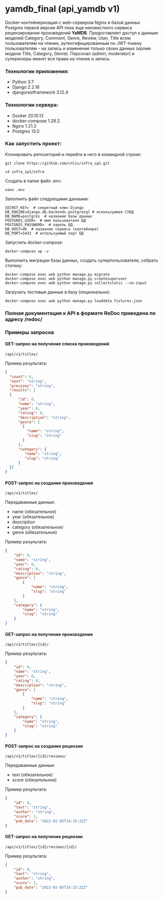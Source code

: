 # yamdb_final (api_yamdb v1)

Docker-контейнеризация c web-сервером Nginx и базой данных Postgres первой
версии API пока еще неизвестного сервиса рецензирования произведений **YaMDB**.
Предоставляет доступ к данным моделей Category, Comment, Genre, Review, User,
Title всем пользователям на чтение, аутентифицированным по JWT-токену
пользователям - на запись и изменение только
своих данных (кроме модели Title, Category, Genre). Персонал (admin, moderator)
и суперюзеры имеют все права на чтение и запись.

### Технологии приложения:
- Python 3.7
- Django 2.2.16
- djangorestframework 3.12.4

### Технологии сервера:
- Docker 20.10.13
- docker-compose 1.29.2
- Nginx 1.21.3
- Postgres 13.0

### Как запустить проект:

Клонировать репозиторий и перейти в него в командной строке:

```console
git clone https://github.com/cnlis/infra_sp2.git
```

```console
cd infra_sp2/infra
```

Создать в папке файл .env:
```console
nano .env
```
Заполнить файл следующими данными:
```
SECRET_KEY=  # секретный ключ Django
DB_ENGINE=django.db.backends.postgresql # используемая СУБД
DB_NAME=postgres  # название базы данных
POSTGRES_USER=  # имя пользователя БД
POSTGRES_PASSWORD=  # пароль БД
DB_HOST=db  # название сервиса (контейнера)
DB_PORT=5432  # используемый порт БД
```

Запустить docker-compose:

```console
docker-compose up -v
```

Выполнить миграции базы данных, создать суперпользователя, собрать статику:

```console
docker-compose exec web python manage.py migrate
docker-compose exec web python manage.py createsuperuser
docker-compose exec web python manage.py collectstatic --no-input
```

Загрузить тестовые данные в базу (опционально):

```console
docker-compose exec web python manage.py loaddata fixtures.json
```

### Полная документация к API в формате ReDoc приведена по адресу /redoc/

### Примеры запросов

#### GET-запрос на получение списка произведений
```url
/api/v1/titles/
```

Пример результата:
```json
{
  "count": 0,
  "next": "string",
  "previous": "string",
  "results": [
  {
      "id": 0,
      "name": "string",
      "year": 0,
      "rating": 0,
      "description": "string",
      "genre": [
        {
          "name": "string",
          "slug": "string"
        }
      ],
      "category": {
         "name": "string",
         "slug": "string"
      }
  }]
}
```

#### POST-запрос на создание произведения
```url
/api/v1/titles/
```
Передаваемые данные:
- name (обязательное)
- year (обязательное)
- description
- category (обязательное)
- genre (обязательное)

Пример результата:
```json
{
    "id": 0,
    "name": "string",
    "year": 0,
    "rating": 0,
    "description": "string",
    "genre": [
        {
            "name": "string",
            "slug": "string"
        }
    ],
    "category": {
        "name": "string",
        "slug": "string"
    }
}
```

#### GET-запрос на получение произведения
```url
/api/v1/titles/{id}/
```

Пример результата:
```json
{
    "id": 0,
    "name": "string",
    "year": 0,
    "rating": 0,
    "description": "string",
    "genre": [
        {
            "name": "string",
            "slug": "string"
        }
    ],
    "category": {
        "name": "string",
        "slug": "string"
    }
}
```

#### POST-запрос на создание рецензии
```url
/api/v1/titles/{id}/reviews/
```

Передаваемые данные:
- text (обязательное)
- score (обязательное)

Пример результата:
```json
{
    "id": 0,
    "text": "string",
    "author": "string",
    "score": 1,
    "pub_date": "2022-02-05T14:15:22Z"
}
```

#### GET-запрос на получение рецензии
```url
/api/v1/titles/{id}/reviews/{id}/
```

Пример результата:
```json
{
    "id": 0,
    "text": "string",
    "author": "string",
    "score": 1,
    "pub_date": "2022-02-05T14:15:22Z"
}
```
